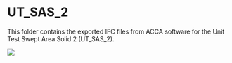 # UT_SAS_2

This folder contains the exported IFC files from ACCA software for the Unit Test Swept Area Solid 2 (UT_SAS_2).

<img src="https://github.com/IFCRail/IFC-Rail-Unit-Test/blob/master/3_Swept%20Area%20Solid%20(SAS)/UT_SAS_2/IFC%20files%20from%20implementers/ACCA/UT_SAS_2_ACCA.png">
